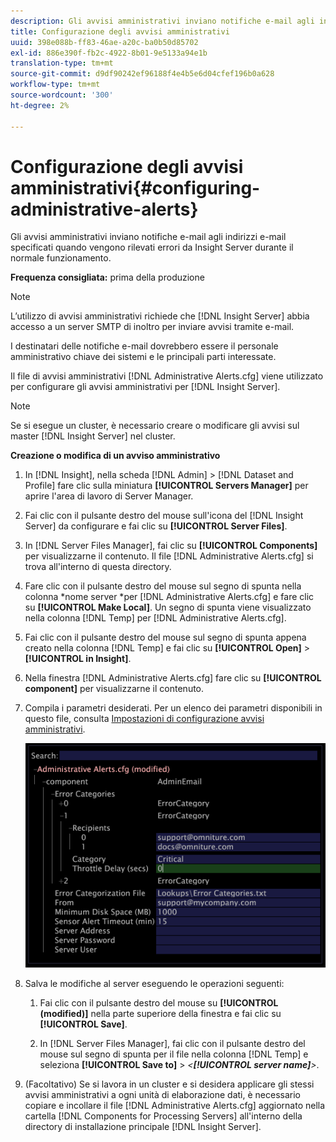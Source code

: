 ```yaml
---
description: Gli avvisi amministrativi inviano notifiche e-mail agli indirizzi e-mail specificati quando vengono rilevati errori da Insight Server durante il normale funzionamento.
title: Configurazione degli avvisi amministrativi
uuid: 398e088b-ff83-46ae-a20c-ba0b50d85702
exl-id: 886e390f-fb2c-4922-8b01-9e5133a94e1b
translation-type: tm+mt
source-git-commit: d9df90242ef96188f4e4b5e6d04cfef196b0a628
workflow-type: tm+mt
source-wordcount: '300'
ht-degree: 2%

---
```


# Configurazione degli avvisi amministrativi{#configuring-administrative-alerts}

Gli avvisi amministrativi inviano notifiche e-mail agli indirizzi e-mail specificati quando vengono rilevati errori da Insight Server durante il normale funzionamento.

**Frequenza consigliata:** prima della produzione

>[!NOTE]
>
>L’utilizzo di avvisi amministrativi richiede che [!DNL Insight Server] abbia accesso a un server SMTP di inoltro per inviare avvisi tramite e-mail.

I destinatari delle notifiche e-mail dovrebbero essere il personale amministrativo chiave dei sistemi e le principali parti interessate.

Il file di avvisi amministrativi [!DNL Administrative Alerts.cfg] viene utilizzato per configurare gli avvisi amministrativi per [!DNL Insight Server].

>[!NOTE]
>
>Se si esegue un cluster, è necessario creare o modificare gli avvisi sul master [!DNL Insight Server] nel cluster.

**Creazione o modifica di un avviso amministrativo**

1. In [!DNL Insight], nella scheda [!DNL Admin] > [!DNL Dataset and Profile] fare clic sulla miniatura **[!UICONTROL Servers Manager]** per aprire l&#39;area di lavoro di Server Manager.
1. Fai clic con il pulsante destro del mouse sull&#39;icona del [!DNL Insight Server] da configurare e fai clic su **[!UICONTROL Server Files]**.
1. In [!DNL Server Files Manager], fai clic su **[!UICONTROL Components]** per visualizzarne il contenuto. Il file [!DNL Administrative Alerts.cfg] si trova all&#39;interno di questa directory.
1. Fare clic con il pulsante destro del mouse sul segno di spunta nella colonna *nome server *per [!DNL Administrative Alerts.cfg] e fare clic su **[!UICONTROL Make Local]**. Un segno di spunta viene visualizzato nella colonna [!DNL Temp] per [!DNL Administrative Alerts.cfg].
1. Fai clic con il pulsante destro del mouse sul segno di spunta appena creato nella colonna [!DNL Temp] e fai clic su **[!UICONTROL Open]** > **[!UICONTROL in Insight]**.
1. Nella finestra [!DNL Administrative Alerts.cfg] fare clic su **[!UICONTROL component]** per visualizzarne il contenuto.
1. Compila i parametri desiderati. Per un elenco dei parametri disponibili in questo file, consulta [Impostazioni di configurazione avvisi amministrativi](../../../home/c-inst-svr/c-cfg-stgs-ref/c-admin-alts-cfg-stgs.md#concept-14c3c3ed797f47c5900ec04cae2fc491).

   ![Informazioni sul passaggio](assets/cfg_adminalerts_examplevalues.png)

1. Salva le modifiche al server eseguendo le operazioni seguenti:

   1. Fai clic con il pulsante destro del mouse su **[!UICONTROL (modified)]** nella parte superiore della finestra e fai clic su **[!UICONTROL Save]**.

   1. In [!DNL Server Files Manager], fai clic con il pulsante destro del mouse sul segno di spunta per il file nella colonna [!DNL Temp] e seleziona **[!UICONTROL Save to]** > *&lt;**[!UICONTROL server name]**>*.

1. (Facoltativo) Se si lavora in un cluster e si desidera applicare gli stessi avvisi amministrativi a ogni unità di elaborazione dati, è necessario copiare e incollare il file [!DNL Administrative Alerts.cfg] aggiornato nella cartella [!DNL Components for Processing Servers] all&#39;interno della directory di installazione principale [!DNL Insight Server].
